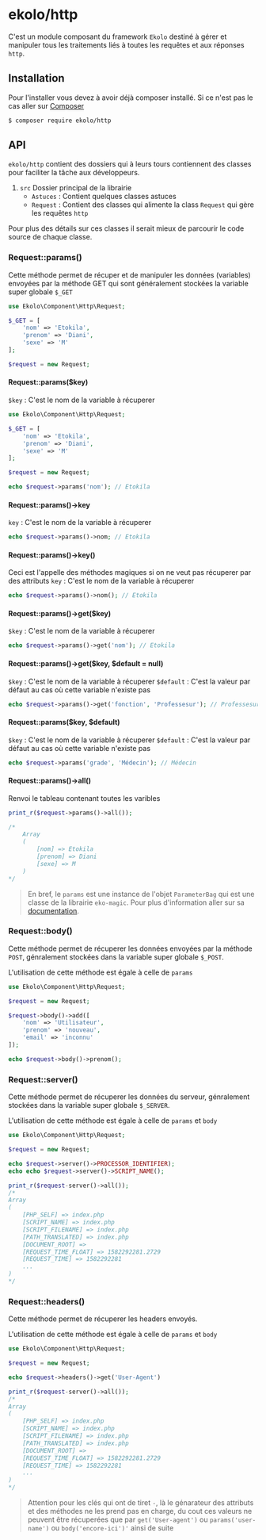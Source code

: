 # ekolo/http

C'est un module composant du framework `Ekolo` destiné à gérer et manipuler tous les traitements liés à toutes les requêtes et aux réponses `http`.

## Installation

Pour l'installer vous devez à avoir déjà composer installé. Si ce n'est pas le cas aller sur  [Composer](https://getcomposer.org/)

```bash
$ composer require ekolo/http
```

## API

`ekolo/http` contient des dossiers qui à leurs tours contiennent des classes pour faciliter la tâche aux développeurs.

1. `src` Dossier principal de la librairie
    * `Astuces` : Contient quelques classes astuces
    * `Request` : Contient des classes qui alimente la class `Request` qui gère les requêtes `http`

Pour plus des détails sur ces classes il serait mieux de parcourir le code source de chaque classe.

### Request::params()

Cette méthode permet de récuper et de manipuler les données (variables) envoyées par la méthode GET qui sont généralement stockées la variable super globale `$_GET`

```php
use Ekolo\Component\Http\Request;

$_GET = [
    'nom' => 'Etokila',
    'prenom' => 'Diani',
    'sexe' => 'M'
];

$request = new Request;
```

#### Request::params($key)

`$key` : C'est le nom de la variable à récuperer

```php
use Ekolo\Component\Http\Request;

$_GET = [
    'nom' => 'Etokila',
    'prenom' => 'Diani',
    'sexe' => 'M'
];

$request = new Request;

echo $request->params('nom'); // Etokila
```

#### Request::params()->key

`key` : C'est le nom de la variable à récuperer

```php
echo $request->params()->nom; // Etokila
```

#### Request::params()->key()

Ceci est l'appelle des méthodes magiques si on ne veut pas récuperer par des attributs
`key` : C'est le nom de la variable à récuperer

```php
echo $request->params()->nom(); // Etokila
```

#### Request::params()->get($key)

`$key` : C'est le nom de la variable à récuperer

```php
echo $request->params()->get('nom'); // Etokila
```

#### Request::params()->get($key, $default = null)

`$key` : C'est le nom de la variable à récuperer
`$default` : C'est la valeur par défaut au cas où cette variable n'existe pas

```php
echo $request->params()->get('fonction', 'Professesur'); // Professesur
```

#### Request::params($key, $default)

`$key` : C'est le nom de la variable à récuperer
`$default` : C'est la valeur par défaut au cas où cette variable n'existe pas

```php
echo $request->params('grade', 'Médecin'); // Médecin
```

#### Request::params()->all()

Renvoi le tableau contenant toutes les varibles

```php
print_r($request->params()->all());

/*
    Array
    (
        [nom] => Etokila
        [prenom] => Diani
        [sexe] => M
    )
*/
```

> En bref, le `params` est une instance de l'objet `ParameterBag` qui est une classe de la librairie `eko-magic`. Pour plus d'information aller sur sa [documentation](https://github.com/ekolo-contributing/eko-magic).

### Request::body()

Cette méthode permet de récuperer les données envoyées par la méthode `POST`, génralement stockées dans la variable super globale `$_POST`.

L'utilisation de cette méthode est égale à celle de `params`

```php
use Ekolo\Component\Http\Request;

$request = new Request;

$request->body()->add([
    'nom' => 'Utilisateur',
    'prenom' => 'nouveau',
    'email' => 'inconnu'
]);

echo $request->body()->prenom();
```

### Request::server()

Cette méthode permet de récuperer les données du serveur, génralement stockées dans la variable super globale `$_SERVER`.

L'utilisation de cette méthode est égale à celle de `params` et `body`

```php
use Ekolo\Component\Http\Request;

$request = new Request;

echo $request->server()->PROCESSOR_IDENTIFIER);
echo echo $request->server()->SCRIPT_NAME();

print_r($request-server()->all());
/*
Array
(
    [PHP_SELF] => index.php
    [SCRIPT_NAME] => index.php
    [SCRIPT_FILENAME] => index.php
    [PATH_TRANSLATED] => index.php
    [DOCUMENT_ROOT] =>
    [REQUEST_TIME_FLOAT] => 1582292281.2729
    [REQUEST_TIME] => 1582292281
    ...
)
*/
```

### Request::headers()

Cette méthode permet de récuperer les headers envoyés.

L'utilisation de cette méthode est égale à celle de `params` et `body`

```php
use Ekolo\Component\Http\Request;

$request = new Request;

echo $request->headers()->get('User-Agent')

print_r($request-server()->all());
/*
Array
(
    [PHP_SELF] => index.php
    [SCRIPT_NAME] => index.php
    [SCRIPT_FILENAME] => index.php
    [PATH_TRANSLATED] => index.php
    [DOCUMENT_ROOT] =>
    [REQUEST_TIME_FLOAT] => 1582292281.2729
    [REQUEST_TIME] => 1582292281
    ...
)
*/
```

> Attention pour les clés qui ont de tiret `-`, là le génarateur des attributs et des méthodes ne les prend pas en charge, du cout ces valeurs ne peuvent être récuperées que par `get('User-agent')` ou `params('user-name')` ou `body('encore-ici')'` ainsi de suite